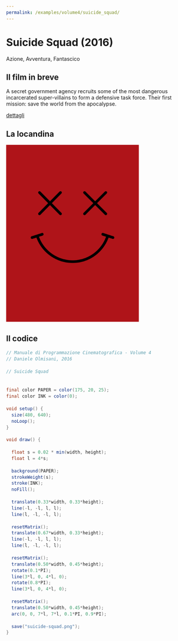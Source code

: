 ```yaml
---
permalink: /examples/volume4/suicide_squad/
---
```

# Suicide Squad (2016)

Azione, Avventura, Fantascico

## Il film in breve
A secret government agency recruits some of the most dangerous incarcerated super-villains to form a defensive task force. Their first mission: save the world from the apocalypse.

[dettagli](https://www.imdb.com/title/tt1386697/)

## La locandina
<img src="suicide-squad.png"  width="360px" title="Suicide Squad">


## Il codice
```java
// Manuale di Programmazione Cinematografica - Volume 4
// Daniele Olmisani, 2016

// Suicide Squad


final color PAPER = color(175, 20, 25);
final color INK = color(0);

void setup() {
  size(480, 640);
  noLoop();
}

void draw() {
  
  float s = 0.02 * min(width, height);
  float l = 4*s;
  
  background(PAPER);
  strokeWeight(s);
  stroke(INK);
  noFill();
  
  translate(0.33*width, 0.33*height);
  line(-l, -l, l, l);
  line(l, -l, -l, l);
  
  resetMatrix();
  translate(0.67*width, 0.33*height);
  line(-l, -l, l, l);
  line(l, -l, -l, l);
  
  resetMatrix();
  translate(0.50*width, 0.45*height);
  rotate(0.1*PI);
  line(3*l, 0, 4*l, 0);
  rotate(0.8*PI);
  line(3*l, 0, 4*l, 0);
  
  resetMatrix();
  translate(0.50*width, 0.45*height);
  arc(0, 0, 7*l, 7*l, 0.1*PI, 0.9*PI);
  
  save("suicide-squad.png");
}
```
